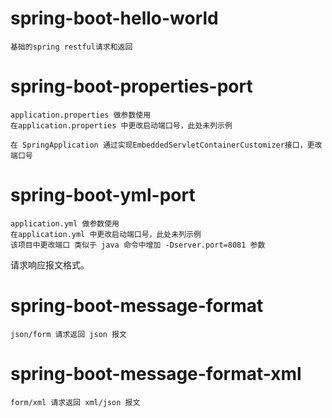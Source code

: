 # spring-boot-hello-world 

    基础的spring restful请求和返回

# spring-boot-properties-port 
    application.properties 做参数使用
    在application.properties 中更改启动端口号，此处未列示例 

    在 SpringApplication 通过实现EmbeddedServletContainerCustomizer接口，更改端口号
 
# spring-boot-yml-port 
    application.yml 做参数使用
    在application.yml 中更改启动端口号，此处未列示例 
    该项目中更改端口 类似于 java 命令中增加 -Dserver.port=8081 参数

请求响应报文格式。
# spring-boot-message-format

    json/form 请求返回 json 报文

# spring-boot-message-format-xml

    form/xml 请求返回 xml/json 报文

    
